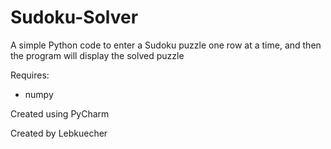 # Sudoku-Solver
A simple Python code to enter a Sudoku puzzle one row at a time, and then the program will display the solved puzzle

Requires:
- numpy

Created using PyCharm

Created by Lebkuecher
